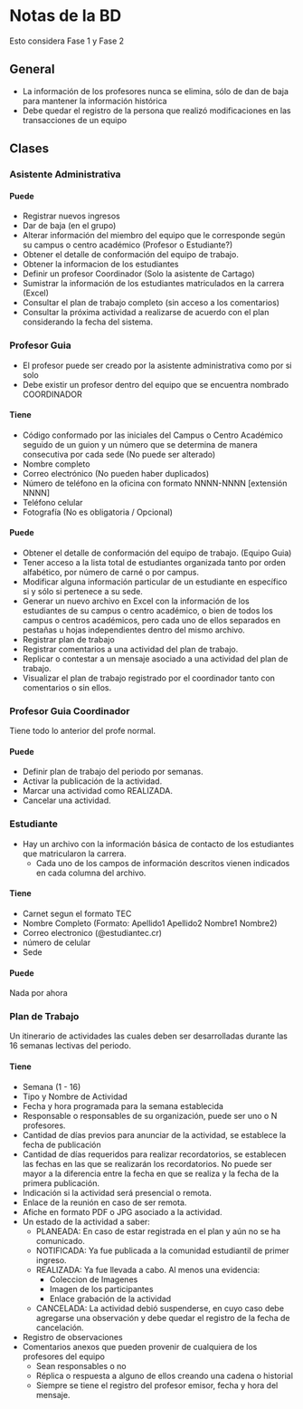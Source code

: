 # Notas de la BD

Esto considera Fase 1 y Fase 2

## General

- La información de los profesores nunca se elimina, sólo de dan de baja para mantener la información histórica
- Debe quedar el registro de la persona que realizó modificaciones en las transacciones de un equipo

## Clases

### Asistente Administrativa

#### Puede

- Registrar nuevos ingresos
- Dar de baja (en el grupo)
- Alterar información del miembro del equipo que le corresponde según su campus o centro académico (Profesor o Estudiante?)
- Obtener el detalle de conformación del equipo de trabajo.
- Obtener la informacion de los estudiantes
- Definir un profesor Coordinador (Solo la asistente de Cartago)
- Sumistrar la información de los estudiantes matriculados en la carrera (Excel)
- Consultar el plan de trabajo completo (sin acceso a los comentarios)
- Consultar la próxima actividad a realizarse de acuerdo con el plan considerando la fecha del sistema.

### Profesor Guia

- El profesor puede ser creado por la asistente administrativa como por si solo
- Debe existir un profesor dentro del equipo que se encuentra nombrado COORDINADOR

#### Tiene

- Código conformado por las iniciales del Campus o Centro Académico seguido de un guion y un número que se determina de manera consecutiva por cada sede (No puede ser alterado)
- Nombre completo
- Correo electrónico (No pueden haber duplicados)
- Número de teléfono en la oficina con formato NNNN-NNNN [extensión NNNN]
- Teléfono celular
- Fotografía (No es obligatoria / Opcional)

#### Puede

- Obtener el detalle de conformación del equipo de trabajo. (Equipo Guia)
- Tener acceso a la lista total de estudiantes organizada tanto por orden alfabético, por número de carné o por campus.
- Modificar alguna información particular de un estudiante en específico si y sólo si pertenece a su sede.
- Generar un nuevo archivo en Excel con la información de los estudiantes de su campus o centro académico, o bien de todos los campus o centros académicos, pero cada uno de ellos separados en pestañas u hojas independientes dentro del mismo archivo.
- Registrar plan de trabajo
- Registrar comentarios a una actividad del plan de trabajo.
- Replicar o contestar a un mensaje asociado a una actividad del plan de trabajo.
- Visualizar el plan de trabajo registrado por el coordinador tanto con comentarios o sin ellos.

### Profesor Guia Coordinador

Tiene todo lo anterior del profe normal.

#### Puede

- Definir plan de trabajo del periodo por semanas.
- Activar la publicación de la actividad.
- Marcar una actividad como REALIZADA.
- Cancelar una actividad.

### Estudiante

- Hay un archivo con la información básica de contacto de los estudiantes que matricularon la carrera.
  - Cada uno de los campos de información descritos vienen indicados en cada columna del archivo.

#### Tiene

- Carnet segun el formato TEC
- Nombre Completo (Formato: Apellido1 Apellido2 Nombre1 Nombre2)
- Correo electronico (@estudiantec.cr)
- número de celular
- Sede

#### Puede

Nada por ahora

### Plan de Trabajo

Un itinerario de actividades las cuales deben ser desarrolladas durante las 16 semanas lectivas del periodo.

#### Tiene

- Semana (1 - 16)
- Tipo y Nombre de Actividad
- Fecha y hora programada para la semana establecida
- Responsable o responsables de su organización, puede ser uno o N profesores.
- Cantidad de días previos para anunciar de la actividad, se establece la fecha de publicación
- Cantidad de días requeridos para realizar recordatorios, se establecen las fechas en las que se realizarán los recordatorios. No puede ser mayor a la diferencia entre la fecha en que se realiza y la fecha de la primera publicación.
- Indicación si la actividad será presencial o remota.
- Enlace de la reunión en caso de ser remota.
- Afiche en formato PDF o JPG asociado a la actividad.
- Un estado de la actividad a saber:
  - PLANEADA: En caso de estar registrada en el plan y aún no se ha comunicado.
  - NOTIFICADA: Ya fue publicada a la comunidad estudiantil de primer ingreso.
  - REALIZADA: Ya fue llevada a cabo. Al menos una evidencia:
    - Coleccion de Imagenes
    - Imagen de los participantes
    - Enlace grabación de la actividad
  - CANCELADA: La actividad debió suspenderse, en cuyo caso debe agregarse una observación y debe quedar el registro de la fecha de cancelación.
- Registro de observaciones
- Comentarios anexos que pueden provenir de cualquiera de los profesores del equipo
  - Sean responsables o no
  - Réplica o respuesta a alguno de ellos creando una cadena o historial
  - Siempre se tiene el registro del profesor emisor, fecha y hora del mensaje.
